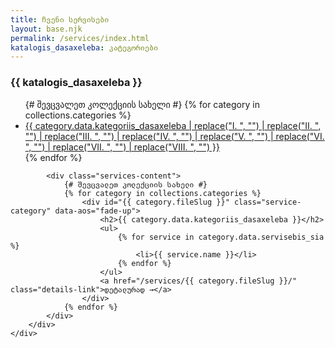 ```yaml
---
title: ჩვენი სერვისები
layout: base.njk
permalink: /services/index.html
katalogis_dasaxeleba: კატეგორიები
---
```


<section class="services-page-section">
    <div class="container">
        <div class="services-page-layout">
            <aside class="services-nav" data-aos="fade-right">
                <h3>{{ katalogis_dasaxeleba }}</h3>
                <ul>
                    {# შევცვალეთ კოლექციის სახელი #}
                    {% for category in collections.categories %}
                        <li><a href="#{{ category.fileSlug }}">{{ category.data.kategoriis_dasaxeleba | replace("I. ", "") | replace("II. ", "") | replace("III. ", "") | replace("IV. ", "") | replace("V. ", "") | replace("VI. ", "") | replace("VII. ", "") | replace("VIII. ", "") }}</a></li>
                    {% endfor %}
                </ul>
            </aside>

            <div class="services-content">
                {# შევცვალეთ კოლექციის სახელი #}
                {% for category in collections.categories %}
                    <div id="{{ category.fileSlug }}" class="service-category" data-aos="fade-up">
                        <h2>{{ category.data.kategoriis_dasaxeleba }}</h2>
                        <ul>
                            {% for service in category.data.servisebis_sia %}
                                <li>{{ service.name }}</li>
                            {% endfor %}
                        </ul>
                        <a href="/services/{{ category.fileSlug }}/" class="details-link">დეტალურად →</a>
                    </div>
                {% endfor %}
            </div>
        </div>
    </div>
</section>